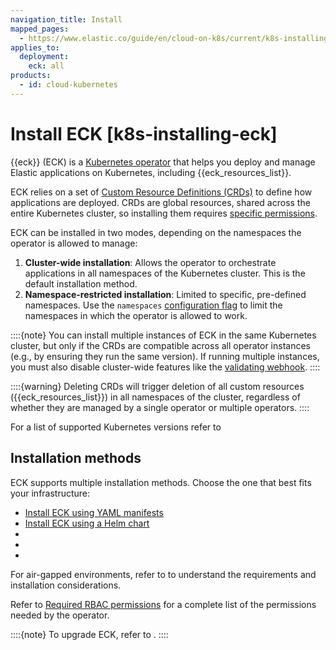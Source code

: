 ```yaml
---
navigation_title: Install
mapped_pages:
  - https://www.elastic.co/guide/en/cloud-on-k8s/current/k8s-installing-eck.html
applies_to:
  deployment:
    eck: all
products:
  - id: cloud-kubernetes
---
```


# Install ECK [k8s-installing-eck]

{{eck}} (ECK) is a [Kubernetes operator](https://kubernetes.io/docs/concepts/extend-kubernetes/operator/) that helps you deploy and manage Elastic applications on Kubernetes, including {{eck_resources_list}}.

ECK relies on a set of [Custom Resource Definitions (CRDs)](https://kubernetes.io/docs/concepts/extend-kubernetes/api-extension/custom-resources/#customresourcedefinitions) to define how applications are deployed. CRDs are global resources, shared across the entire Kubernetes cluster, so installing them requires [specific permissions](../../../deploy-manage/deploy/cloud-on-k8s/required-rbac-permissions.md#k8s-eck-permissions-installing-crds).

ECK can be installed in two modes, depending on the namespaces the operator is allowed to manage:
1. **Cluster-wide installation**: Allows the operator to orchestrate applications in all namespaces of the Kubernetes cluster. This is the default installation method.
2. **Namespace-restricted installation**: Limited to specific, pre-defined namespaces. Use the `namespaces` [configuration flag](./configure-eck.md) to limit the namespaces in which the operator is allowed to work.

::::{note}
You can install multiple instances of ECK in the same Kubernetes cluster, but only if the CRDs are compatible across all operator instances (e.g., by ensuring they run the same version). If running multiple instances, you must also disable cluster-wide features like the [validating webhook](../../../deploy-manage/deploy/cloud-on-k8s/configure-validating-webhook.md).
::::

::::{warning}
Deleting CRDs will trigger deletion of all custom resources ({{eck_resources_list}}) in all namespaces of the cluster, regardless of whether they are managed by a single operator or multiple operators.
::::

For a list of supported Kubernetes versions refer to [](../cloud-on-k8s.md#k8s-supported)

## Installation methods

ECK supports multiple installation methods. Choose the one that best fits your infrastructure:

* [Install ECK using YAML manifests](./install-using-yaml-manifest-quickstart.md)
* [Install ECK using a Helm chart](./install-using-helm-chart.md)
* [](./deploy-eck-on-openshift.md)
* [](./deploy-eck-on-gke-autopilot.md)
* [](./deploy-fips-compatible-version-of-eck.md)

For air-gapped environments, refer to [](./air-gapped-install.md) to understand the requirements and installation considerations.

Refer to [Required RBAC permissions](required-rbac-permissions.md) for a complete list of the permissions needed by the operator.

::::{note}
To upgrade ECK, refer to [](../../upgrade/orchestrator/upgrade-cloud-on-k8s.md).
::::